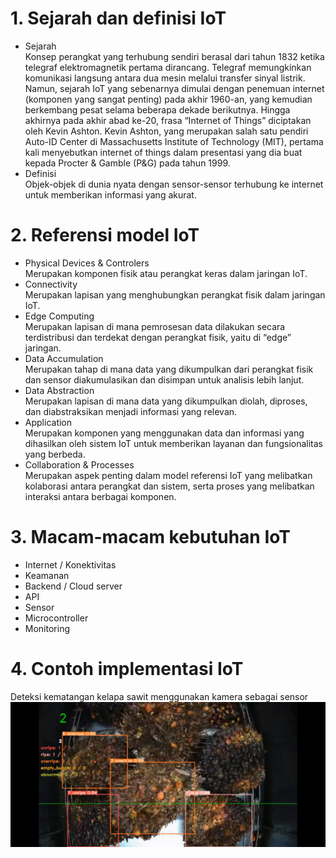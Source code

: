 # 1. Sejarah dan definisi IoT
- Sejarah <br/>
Konsep perangkat yang terhubung sendiri berasal dari tahun 1832 ketika telegraf elektromagnetik pertama dirancang. Telegraf memungkinkan komunikasi langsung antara dua mesin melalui transfer sinyal listrik.
Namun, sejarah IoT yang sebenarnya dimulai dengan penemuan internet (komponen yang sangat penting) pada akhir 1960-an, yang kemudian berkembang pesat selama beberapa dekade berikutnya.
Hingga akhirnya pada akhir abad ke-20, frasa “Internet of Things” diciptakan oleh Kevin Ashton.
Kevin Ashton, yang merupakan salah satu pendiri Auto-ID Center di Massachusetts Institute of Technology (MIT), pertama kali menyebutkan internet of things dalam presentasi yang dia buat kepada Procter & Gamble (P&G) pada tahun 1999.
 
- Definisi <br/>
Objek-objek di dunia nyata dengan sensor-sensor terhubung ke internet untuk memberikan informasi yang akurat.

# 2. Referensi model IoT
- Physical Devices & Controlers <br/>
Merupakan komponen fisik atau perangkat keras dalam jaringan IoT.
- Connectivity <br/>
Merupakan lapisan yang menghubungkan perangkat fisik dalam jaringan IoT. 
- Edge Computing <br/>
Merupakan lapisan di mana pemrosesan data dilakukan secara terdistribusi dan terdekat dengan perangkat fisik, yaitu di “edge” jaringan.
- Data Accumulation <br/>
Merupakan tahap di mana data yang dikumpulkan dari perangkat fisik dan sensor diakumulasikan dan disimpan untuk analisis lebih lanjut. 
- Data Abstraction <br/>
Merupakan lapisan di mana data yang dikumpulkan diolah, diproses, dan diabstraksikan menjadi informasi yang relevan. 
- Application <br/>
Merupakan komponen yang menggunakan data dan informasi yang dihasilkan oleh sistem IoT untuk memberikan layanan dan fungsionalitas yang berbeda.
- Collaboration & Processes <br/>
Merupakan aspek penting dalam model referensi IoT yang melibatkan kolaborasi antara perangkat dan sistem, serta proses yang melibatkan interaksi antara berbagai komponen. 

# 3. Macam-macam kebutuhan IoT
- Internet / Konektivitas
- Keamanan
- Backend / Cloud server
- API
- Sensor
- Microcontroller
- Monitoring


# 4. Contoh implementasi IoT
Deteksi kematangan kelapa sawit menggunakan kamera sebagai sensor
<img src="Screenshot_20240118-095303_YouTube.jpg" alt="gambar"/>
